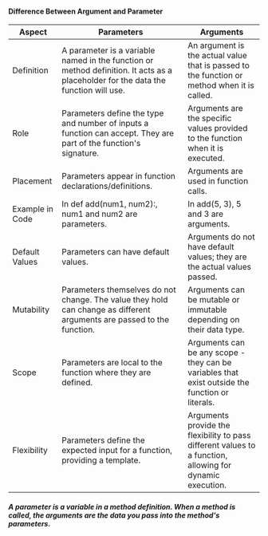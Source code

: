 #### Difference Between Argument and Parameter
| Aspect          | Parameters                                                                                                                         | Arguments                                                                                                 |
|-----------------|------------------------------------------------------------------------------------------------------------------------------------|-----------------------------------------------------------------------------------------------------------|
| Definition      | A parameter is a variable named in the function or method definition. It acts as a placeholder for the data the function will use. | An argument is the actual value that is passed to the function or method when it is called.               |
| Role            | Parameters define the type and number of inputs a function can accept. They are part of the function's signature.                  | Arguments are the specific values provided to the function when it is executed.                           |
| Placement       | Parameters appear in function declarations/definitions.                                                                            | Arguments are used in function calls.                                                                     |
| Example in Code | In def add(num1, num2):, num1 and num2 are parameters.                                                                             | In add(5, 3), 5 and 3 are arguments.                                                                      |
| Default Values  | Parameters can have default values.                                                                                                | Arguments do not have default values; they are the actual values passed.                                  |
| Mutability      | Parameters themselves do not change. The value they hold can change as different arguments are passed to the function.             | Arguments can be mutable or immutable depending on their data type.                                       |
| Scope           | Parameters are local to the function where they are defined.                                                                       | Arguments can be any scope - they can be variables that exist outside the function or literals.           |
| Flexibility     | Parameters define the expected input for a function, providing a template.                                                         | Arguments provide the flexibility to pass different values to a function, allowing for dynamic execution. |

##### A parameter is a variable in a method definition. When a method is called, the arguments are the data you pass into the method's parameters.
